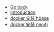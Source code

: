 - [Go back](../README.md)
- [Introduction](README.md)
- [docker 安装 hbase](docker-安装-hbase.md)
- [docker 安装 neo4j](docker-安装-neo4j.md)
